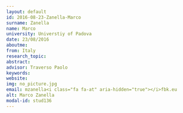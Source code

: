```yaml
---
layout: default 
id: 2016-08-23-Zanella-Marco
surname: Zanella
name: Marco
university: Universtiy of Padova
date: 23/08/2016
aboutme: 
from: Italy
research_topic: 
abstract: 
advisor: Traverso Paolo
keywords: 
website: 
img: no_picture.jpg
email: mzanella<i class="fa fa-at" aria-hidden="true"></i>fbk.eu
alt: Marco Zanella
modal-id: stud136
---
```

